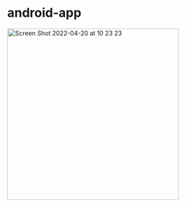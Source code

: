 # android-app

<img width="392" alt="Screen Shot 2022-04-20 at 10 23 23" src="https://user-images.githubusercontent.com/7011282/164240226-dd1825cb-0141-4fad-9539-7e6a407cbaa2.png">


